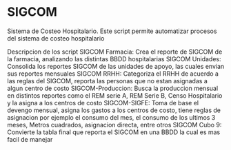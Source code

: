 # SIGCOM
Sistema de Costeo Hospitalario.
Este script permite automatizar procesos del sistema de costeo hospitalario

Descripcion de los script
SIGCOM Farmacia: Crea el reporte de SIGCOM de la farmacia, analizando las distintas BBDD hospitalarias
SIGCOM Unidades: Consolida los reportes SIGCOM de las unidades de apoyo, las cuales envian sus reportes mensuales
SIGCOM RRHH: Categoriza el RRHH de acuerdo a las reglas del SIGCOM, reporta las personas que no estan asignadas a algun centro de costo
SIGCOM-Produccion: Busca la produccion mensual en distintos reportes como el REM serie A, REM Serie B, Censo Hospitalario y la asigna a los centros de costo
SIGCOM-SIGFE: Toma de base el devengo mensual, asigna los gastos a los centros de costo, tiene reglas de asignacion por ejemplo el consumo del mes, el consumo de los ultimos 3 meses, Metros cuadrados, asignacion directa, entre otros
SIGCOM Cubo 9: Convierte la tabla final que reporta el SIGCOM en una BBDD la cual es mas facil de manejar
